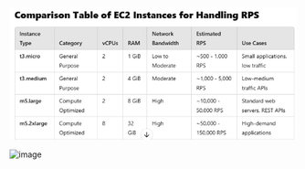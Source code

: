 ![img.png](../images/EC2_RPS.png)

<img width="543" alt="image" src="https://github.com/user-attachments/assets/a0dc7f7a-ae75-40a9-b5e1-bb7737d6e4ae" />
